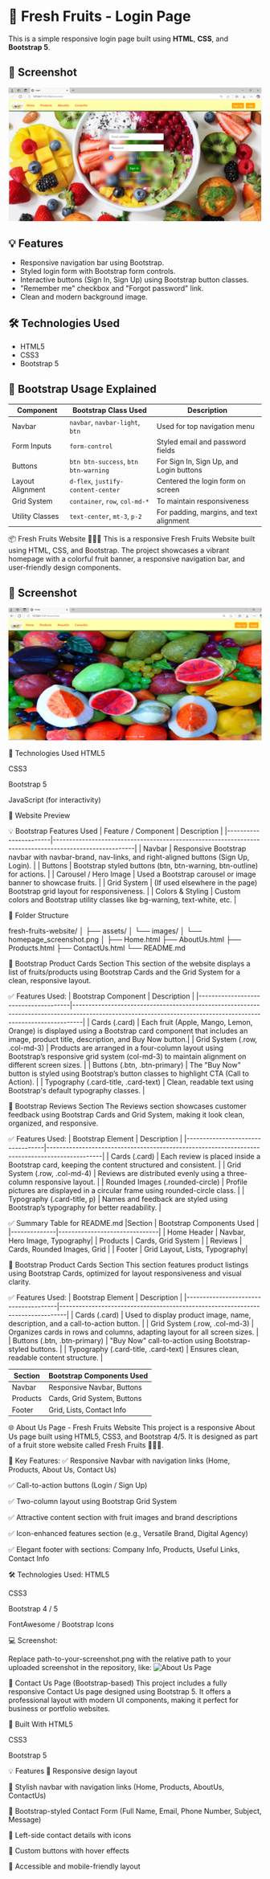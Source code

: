 # 🍓 Fresh Fruits - Login Page

This is a simple responsive login page built using **HTML**, **CSS**, and **Bootstrap 5**.

## 📸 Screenshot
![Login Page Preview](https://github.com/Akulayagneshwaramurthy/Fresh-Fruits/blob/master/Screenshot%202025-03-17%20121424.png?raw=true)

## 💡 Features
- Responsive navigation bar using Bootstrap.
- Styled login form with Bootstrap form controls.
- Interactive buttons (Sign In, Sign Up) using Bootstrap button classes.
- "Remember me" checkbox and "Forgot password" link.
- Clean and modern background image.

## 🛠 Technologies Used
- HTML5
- CSS3
- Bootstrap 5

## 🎨 Bootstrap Usage Explained

| Component              | Bootstrap Class Used                     | Description                                   |
|-----------------------|------------------------------------------|-----------------------------------------------|
| Navbar                | `navbar`, `navbar-light`, `btn`         | Used for top navigation menu                  |
| Form Inputs           | `form-control`                          | Styled email and password fields              |
| Buttons               | `btn btn-success`, `btn btn-warning`    | For Sign In, Sign Up, and Login buttons       |
| Layout Alignment      | `d-flex`, `justify-content-center`     | Centered the login form on screen             |
| Grid System           | `container`, `row`, `col-md-*`         | To maintain responsiveness                    |
| Utility Classes       | `text-center`, `mt-3`, `p-2`            | For padding, margins, and text alignment      |


📦 Fresh Fruits Website 🍇🍊🍉
This is a responsive Fresh Fruits Website built using HTML, CSS, and Bootstrap. The project showcases a vibrant homepage with a colorful fruit banner, a responsive navigation bar, and user-friendly design components.

## 📸 Screenshot
![HomePage](https://github.com/Akulayagneshwaramurthy/Fresh-Fruits/blob/master/1.png?raw=true)

🚀 Technologies Used
HTML5

CSS3

Bootstrap 5

JavaScript (for interactivity)

📸 Website Preview
<!-- Replace this with your actual image path in the repo -->

💡 Bootstrap Features Used
| Feature / Component	  |    Description                                                                                        |
|-----------------------|-------------------------------------------------------------------------------------------------------|
| Navbar	              | Responsive Bootstrap navbar with navbar-brand, nav-links, and right-aligned buttons (Sign Up, Login). |
| Buttons	              | Bootstrap styled buttons (btn, btn-warning, btn-outline) for actions.                                 |
| Carousel / Hero Image |	Used a Bootstrap carousel or image banner to showcase fruits.                                         |
| Grid System           |	(If used elsewhere in the page) Bootstrap grid layout for responsiveness.                             | 
| Colors & Styling	    | Custom colors and Bootstrap utility classes like bg-warning, text-white, etc.                         |

📂 Folder Structure


fresh-fruits-website/
│
├── assets/
│   └── images/
│       └── homepage_screenshot.png 
│
├── Home.html
├── AboutUs.html
├── Products.html
├── ContactUs.html
└── README.md

🍏 Bootstrap Product Cards Section
This section of the website displays a list of fruits/products using Bootstrap Cards and the Grid System for a clean, responsive layout.

✅ Features Used:
| Bootstrap Component	                 | Description                                                                                                                                                   |
|--------------------------------------|---------------------------------------------------------------------------------------------------------------------------------------------------------------|
| Cards (.card)	                       | Each fruit (Apple, Mango, Lemon, Orange) is displayed using a Bootstrap card component that includes an image, product title, description, and Buy Now button.|
| Grid System (.row, .col-md-3)        |	Products are arranged in a four-column layout using Bootstrap’s responsive grid system (col-md-3) to maintain alignment on different screen sizes.           |
| Buttons (.btn, .btn-primary)	       | The "Buy Now" button is styled using Bootstrap’s button classes to highlight CTA (Call to Action).                                                            |
| Typography (.card-title, .card-text) |	Clean, readable text using Bootstrap's default typography classes.                                                                                           |

💬 Bootstrap Reviews Section
The Reviews section showcases customer feedback using Bootstrap Cards and Grid System, making it look clean, organized, and responsive.

✅ Features Used:
| Bootstrap Element	               | Description                                                                                   |
|----------------------------------|-----------------------------------------------------------------------------------------------|
| Cards (.card)	                   | Each review is placed inside a Bootstrap card, keeping the content structured and consistent. |
| Grid System (.row, .col-md-4)	   | Reviews are distributed evenly using a three-column responsive layout.                        |
| Rounded Images (.rounded-circle) | Profile pictures are displayed in a circular frame using rounded-circle class.                |
| Typography (.card-title, p)	     | Names and feedback are styled using Bootstrap’s typography for better readability.            |

✅ Summary Table for README.md
|Section	     | Bootstrap Components Used     |
|--------------|-------------------------------|
| Home Header	 | Navbar, Hero Image, Typography|
| Products	   | Cards, Grid System            |
| Reviews	     | Cards, Rounded Images, Grid   |
| Footer	     | Grid Layout, Lists, Typography|

🍎 Bootstrap Product Cards Section
This section features product listings using Bootstrap Cards, optimized for layout responsiveness and visual clarity.

✅ Features Used:
| Bootstrap Element	                   | Description                                                                    |
|--------------------------------------|--------------------------------------------------------------------------------|
| Cards (.card)	                       | Used to display product image, name, description, and a call-to-action button. |
| Grid System (.row, .col-md-3)	       | Organizes cards in rows and columns, adapting layout for all screen sizes.     |
| Buttons (.btn, .btn-primary)	       | "Buy Now" call-to-action using Bootstrap-styled buttons.                       |
| Typography (.card-title, .card-text) | Ensures clean, readable content structure.                                     |

| Section	   | Bootstrap Components Used  |
|------------|----------------------------|
| Navbar	   | Responsive Navbar, Buttons |
| Products	 | Cards, Grid System, Buttons|
| Footer	   | Grid, Lists, Contact Info  |

🌐 About Us Page - Fresh Fruits Website
This project is a responsive About Us page built using HTML5, CSS3, and Bootstrap 4/5.
It is designed as part of a fruit store website called Fresh Fruits 🍎🍊🍇.

📌 Key Features:
✅ Responsive Navbar with navigation links (Home, Products, About Us, Contact Us)

✅ Call-to-action buttons (Login / Sign Up)

✅ Two-column layout using Bootstrap Grid System

✅ Attractive content section with fruit images and brand descriptions

✅ Icon-enhanced features section (e.g., Versatile Brand, Digital Agency)

✅ Elegant footer with sections: Company Info, Products, Useful Links, Contact Info

🛠️ Technologies Used:
HTML5

CSS3

Bootstrap 4 / 5

FontAwesome / Bootstrap Icons

💻 Screenshot:

Replace path-to-your-screenshot.png with the relative path to your uploaded screenshot in the repository, like:
![About Us Page](screenshots/about-us-page.png)

📄 Contact Us Page (Bootstrap-based)
This project includes a fully responsive Contact Us page designed using Bootstrap 5. It offers a professional layout with modern UI components, making it perfect for business or portfolio websites.

🔧 Built With
HTML5

CSS3

Bootstrap 5

💡 Features
🔸 Responsive design layout

🔸 Stylish navbar with navigation links (Home, Products, AboutUs, ContactUs)

🔸 Bootstrap-styled Contact Form (Full Name, Email, Phone Number, Subject, Message)

🔸 Left-side contact details with icons

🔸 Custom buttons with hover effects

🔸 Accessible and mobile-friendly layout
